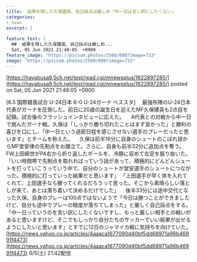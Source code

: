 ```yaml
---
title:  結果を残した久保建英、自己採点は厳しめ「中一日は言い訳にしたくない」  
categories:
- news
excerpt: |
  
feature_text: |
  ##  結果を残した久保建英、自己採点は厳しめ...
  Sat, 05 Jun 2021 21:48:05  +0900
feature_image: "https://picsum.photos/2560/600?image=733"
image: "https://picsum.photos/2560/600?image=733"
---
```


[https://hayabusa9.5ch.net/test/read.cgi/mnewsplus/1622897285/](https://hayabusa9.5ch.net/test/read.cgi/mnewsplus/1622897285/)
posted on Sat, 05 Jun 2021 21:48:05  +0900

<!--more-->

[6.5 国際親善試合 U-24日本 6-0 U-24ガーナ ベススタ] 　最強布陣のU-24日本代表がガーナを圧倒した。前日に20歳の誕生日を迎えたMF久保建英も2点目を記録。試合後のフラッシュインタビューに応えた。 　A代表との対戦から中一日で挑んだガーナ戦。久保は「しっかり勝ち切れたことはまず良かった」と勝利の喜びを口にし、「中一日という過密日程を感じさせない選手のプレーだったと思います」とチームを称えた。 　久保は前半16分に自身のシュートのこぼれ球からMF堂安律の先制点をお膳立て。さらに、自身も前半32分に追加点を奪う。FW上田綺世がPA右から折り返したボールを、冷静に収めて左足を振り抜いた。 「いい時間帯で先制点を取れればっていう話があって、積極的にどんどんシュートを打っていこうっていう中で、自分のシュートが堂安選手のシュートにつながった。積極的に打っていった結果だと思います」 「上田選手が早く体を入れてくれて、上田選手なら勝ってくれるだろうって思った。そこから素晴らしい落としが来て、あとは落ち着いて決めるだけでした」 　後半33分には途中交代となった久保。自身のプレーは100点ではないようで「今日は勝つことができましたけど、自分も途中でプレーの精度が落ちてしまった」と厳しく自己採点をする。「中一日っていうのを言い訳にしたくないですし、もっと厳しい相手との戦いがあると思いますけど、そこでもしっかり自分たちのサッカーでいい結果が出せるようにしたいと思います」とすでに12日のジャマイカ戦に気持ちを向けていた。 [https://news.yahoo.co.jp/articles/4aaaca1677090d40bf5dd68971a96b46991f4473](https://news.yahoo.co.jp/articles/4aaaca1677090d40bf5dd68971a96b46991f4473) 6/5(土) 21:42配信
